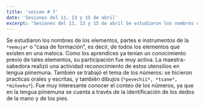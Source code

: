 ```yaml
---
title: 'sesion # 7'
date: 'Sesiones del 11, 13 y 15 de abril'
excerpt: 'Sesiones del 11, 13 y 15 de abril Se estudiaron los nombres de los elementos, partes e instrumentos de la *eemuja* o “casa de formación”'
---
```

Se estudiaron los nombres de los elementos, partes e instrumentos de la `*eemuja*` o “casa de formación”, es decir, de todos los elementos que existen en una maloca. Como los aprendices ya tenían un conocimiento previo de tales elementos, su participación fue muy activa. La maestra-sabedora realizó una actividad reconocimiento de estos utensilios en lengua piinemuna. También se trabajó el tema de los números: se hicieron practicas orales y escritas, y también dibujos (`*pevechii*, *tsane*, *miñeeku*`). Fue muy interesante conocer el conteo de los números, ya que en la lengua piinemuna se cuenta a través de la identificación de los dedos de la mano y de los pies. 